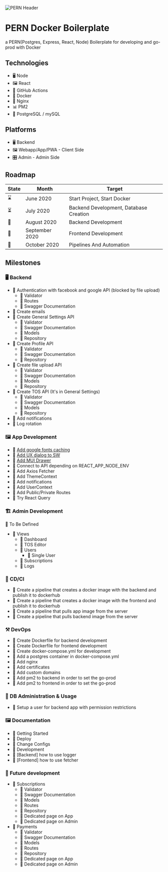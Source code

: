 ![PERN Header](https://github.com/Mickahel/Mickahel/blob/master/media/PERN%20Header.png)
# PERN Docker Boilerplate
a PERN(Postgres, Express, React, Node) Boilerplate for developing and go-prod with Docker

## Technologies
* 🖥️ Node
* 🖼️ React
* 🔄 GitHub Actions
* 🐋 Docker
* 🤹 Nginx 
* 📊 PM2
* 🐘 PostgreSQL / mySQL

## Platforms
* 🖥️ Backend
* 🖼️ Webapp/App/PWA - Client Side
* 🎛️ Admin - Admin Side


## Roadmap

| State | Month              | Target                                       |
|-------|--------------------|----------------------------------------------|
| ⌛     | June 2020         | Start Project, Start Docker                  |
| ⏳     | July 2020         | Backend Development, Database Creation       |
| 🔮    | August 2020        | Backend Development                         |
| 🔮    | September 2020     | Frontend Development                        |
| 🔮    | October 2020        | Pipelines And Automation                   |

## Milestones
### 🖥️ Backend
* 📝 Authentication with facebook and google API (blocked by file upload)
    * 📝 Validator
    * 📝 Routes
    * 📝 Swagger Documentation
* 📝 Create emails 
* 📝 Create General Settings API
    * 📝 Validator
    * 📝 Swagger Documentation
    * 📝 Models 
    * 📝 Repository
* 📝 Create Profile API
    * 📝 Validator
    * 📝 Swagger Documentation 
    * 📝 Repository
* 📝 Create file upload API
    * 📝 Validator
    * 📝 Swagger Documentation
    * 📝 Models 
    * 📝 Repository
* 📝 Create TOS API (It's in General Settings)
    * 📝 Validator
    * 📝 Swagger Documentation
    * 📝 Models 
    * 📝 Repository
* 📝 Add notifications
* 📝 Log rotation

### 🖼️ App Development
* 📝 [Add google fonts caching](https://developers.google.com/web/tools/workbox/guides/common-recipes#google_fonts)
* 📝 [Add UX dialog to SW](https://developers.google.com/web/tools/workbox/guides/advanced-recipes)
* 📝 [Add MUI Drawer](https://material-ui.com/components/drawers/#mini-variant-drawer)
* 📝 Connect to API depending on REACT_APP_NODE_ENV
* 📝 Add Axios Fetcher
* 📝 Add ThemeContext
* 📝 Add notifications
* 📝 Add UserContext
* 📝 Add Public/Private Routes
* 📝 Try React Query

### 🏗️ Admin Development
🚧 To Be Defined
* 👀 Views
    * 📝 Dashboard
    * 📝 TOS Editor
    * 📝 Users
        * 📝 Single User
    * 📝 Subscriptions
    * 📝 Logs

### 🔄 CD/CI
* 📝 Create a pipeline that creates a docker image with the  backend and publish it to dockerhub
* 📝 Create a pipeline that creates a docker image with the  frontend and publish it to dockerhub
* 📝 Create a pipeline that pulls app image from the server
* 📝 Create a pipeline that pulls backend image from the server

### ⚒️ DevOps
* 📝 Create Dockerfile for backend development 
* 📝 Create Dockerfile for frontend development
* 📝 Create docker-compose.yml for development 
* 📝 Add a postgres container in docker-compose.yml
* 📝 Add nginx
* 📝 Add certificates
* 📝 Add custom domains
* 📝 Add pm2 to backend in order to set the go-prod
* 📝 Add pm2 to frontend in order to set the go-prod

### 🐘 DB Administration & Usage
* 📝 Setup a user for backend app with permission restrictions

### 🖼️ Documentation
* 📝 Getting Started
* 📝 Deploy
* 📝 Change Configs
* 📝 Development
* 📝 [Backend] how to use logger
* 📝 [Frontend] how to use fetcher


### 🔮 Future development
* 📝 Subscriptions
    * 📝 Validator
    * 📝 Swagger Documentation
    * 📝 Models 
    * 📝 Routes 
    * 📝 Repository
    * 📝 Dedicated page on App
    * 📝 Dedicated page on Admin
* 📝 Payments
    * 📝 Validator
    * 📝 Swagger Documentation
    * 📝 Models 
    * 📝 Routes 
    * 📝 Repository
    * 📝 Dedicated page on App
    * 📝 Dedicated page on Admin
